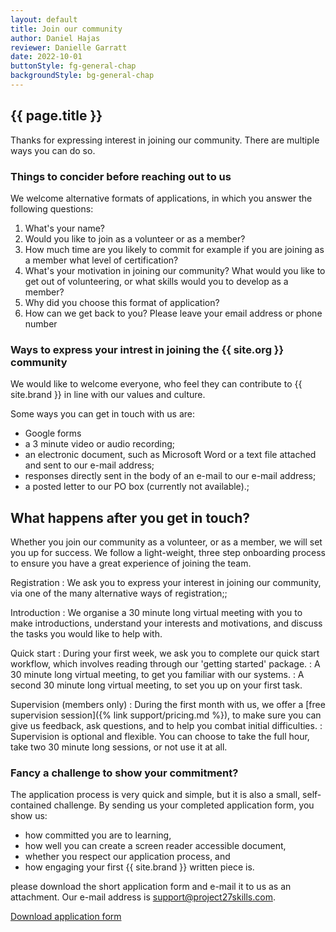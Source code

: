 ```yaml
---
layout: default
title: Join our community
author: Daniel Hajas
reviewer: Danielle Garratt
date: 2022-10-01
buttonStyle: fg-general-chap
backgroundStyle: bg-general-chap
---
```


## {{ page.title }}

Thanks for expressing interest in joining our community. There are multiple ways you can do so.

### Things to concider before reaching out to us
We welcome alternative formats of applications, in which you answer the following questions: 

1. What's your name?
2. Would you like to join as a volunteer or as a member?
3. How much time are you likely to commit for example if you are joining as a member what level of certification?
4. What's your motivation in joining our community? What would you like to get out of volunteering, or what skills would you to develop as a member?
5. Why did you choose this format of application?
6. How can we get back to you? Please leave your email address or phone number


### Ways to express your intrest in joining the {{ site.org }} community

We would like to welcome everyone, who feel they can contribute to {{ site.brand }} in line with our values and culture.

Some ways you can get in touch with us are:

+ Google forms
+ a 3 minute video or audio recording;
+ an electronic document, such as Microsoft Word or a text file attached and sent to our e-mail address;
+ responses directly sent in the body of an e-mail to our e-mail address;
+ a posted letter to our PO box (currently not available).;

## What happens after you get in touch?

Whether you join our community as a volunteer, or as a member, we will set you up for success.
We follow a light-weight, three step onboarding process to ensure you have a great experience of joining the team.

Registration
: We ask you to express your interest in joining our community, via one of the many alternative ways of registration;;

Introduction
: We organise a 30 minute long virtual meeting with you to make introductions, understand your interests and motivations, and discuss the tasks you would like to help with.

Quick start
: During your first week, we ask you to complete our quick start workflow, which involves reading through our 'getting started' package.
: A 30 minute long virtual meeting, to get you familiar with our systems.
: A second 30 minute long virtual meeting, to set you up on your first task.

Supervision (members only)
: During the first month with us, we offer a [free supervision session]({% link support/pricing.md %}), to make sure you can give us feedback, ask questions, and to help you combat initial difficulties.
: Supervision is optional and flexible. You can choose to take the full hour, take two 30 minute long sessions, or not use it at all.

### Fancy a challenge to show your commitment?
The application process is very quick and simple, but it is also a small, self-contained challenge. By sending us your completed application form, you show us:

* how committed you are to learning,
* how well you can create a screen reader accessible document,
* whether you respect our application process, and
* how engaging your first {{ site.brand }} written piece is.

please download the short application form and e-mail it to us as an attachment. Our e-mail address is support@project27skills.com.

<a class="{{ page.buttonStyle }}" href="{{ '/assets/documents/Project27--Application-form-for-volunteers.md' | prepend: site.baseurl}}" download="Project27 - Application form for volunteers">
Download application form
</a>